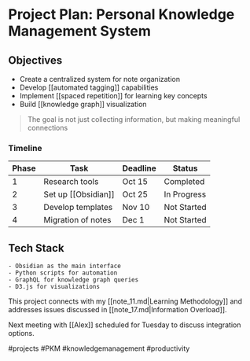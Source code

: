 # Project Plan: Personal Knowledge Management System

## Objectives
- Create a centralized system for note organization
- Develop [[automated tagging]] capabilities
- Implement [[spaced repetition]] for learning key concepts
- Build [[knowledge graph]] visualization

> The goal is not just collecting information, but making meaningful connections

### Timeline
| Phase | Task | Deadline | Status |
|-------|------|----------|--------|
| 1 | Research tools | Oct 15 | Completed |
| 2 | Set up [[Obsidian]] | Oct 25 | In Progress |
| 3 | Develop templates | Nov 10 | Not Started |
| 4 | Migration of notes | Dec 1 | Not Started |

## Tech Stack
```
- Obsidian as the main interface
- Python scripts for automation
- GraphQL for knowledge graph queries
- D3.js for visualizations
```

This project connects with my [[note_11.md|Learning Methodology]] and addresses issues discussed in [[note_17.md|Information Overload]].

Next meeting with [[Alex]] scheduled for Tuesday to discuss integration options.

#projects #PKM #knowledgemanagement #productivity